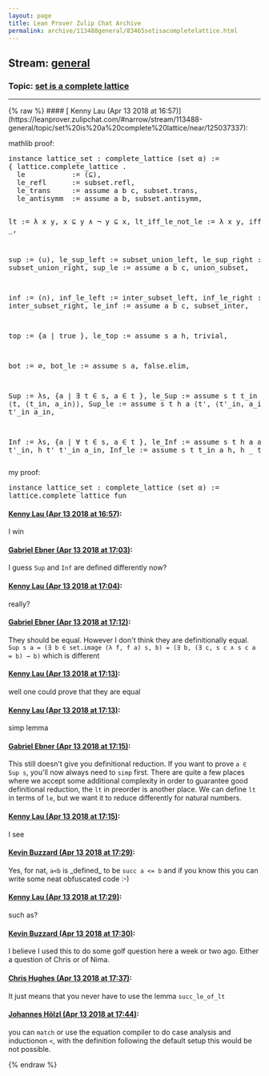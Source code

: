```yaml
---
layout: page
title: Lean Prover Zulip Chat Archive 
permalink: archive/113488general/83465setisacompletelattice.html
---
```


## Stream: [general](https://leanprover-community.github.io/archive/113488general/index.html)
### Topic: [set is a complete lattice](https://leanprover-community.github.io/archive/113488general/83465setisacompletelattice.html)

---

<base href="https://leanprover.zulipchat.com">
{% raw %}
#### [ Kenny Lau (Apr 13 2018 at 16:57)](https://leanprover.zulipchat.com/#narrow/stream/113488-general/topic/set%20is%20a%20complete%20lattice/near/125037337):
<p>mathlib proof:</p>
<div class="codehilite"><pre><span></span>instance lattice_set : complete_lattice (set α) :=
{ lattice.complete_lattice .
  le           := (⊆),
  le_refl      := subset.refl,
  le_trans     := assume a b c, subset.trans,
  le_antisymm  := assume a b, subset.antisymm,

  lt           := λ x y, x ⊆ y ∧ ¬ y ⊆ x,
  lt_iff_le_not_le := λ x y, iff.refl _,

  sup          := (∪),
  le_sup_left  := subset_union_left,
  le_sup_right := subset_union_right,
  sup_le       := assume a b c, union_subset,

  inf          := (∩),
  inf_le_left  := inter_subset_left,
  inf_le_right := inter_subset_right,
  le_inf       := assume a b c, subset_inter,

  top          := {a | true },
  le_top       := assume s a h, trivial,

  bot          := ∅,
  bot_le       := assume s a, false.elim,

  Sup          := λs, {a | ∃ t ∈ s, a ∈ t },
  le_Sup       := assume s t t_in a a_in, ⟨t, ⟨t_in, a_in⟩⟩,
  Sup_le       := assume s t h a ⟨t&#39;, ⟨t&#39;_in, a_in⟩⟩, h t&#39; t&#39;_in a_in,

  Inf          := λs, {a | ∀ t ∈ s, a ∈ t },
  le_Inf       := assume s t h a a_in t&#39; t&#39;_in, h t&#39; t&#39;_in a_in,
  Inf_le       := assume s t t_in a h, h _ t_in }
</pre></div>


<p>my proof:</p>
<div class="codehilite"><pre><span></span>instance lattice_set : complete_lattice (set α) :=
lattice.complete_lattice_fun
</pre></div>

#### [ Kenny Lau (Apr 13 2018 at 16:57)](https://leanprover.zulipchat.com/#narrow/stream/113488-general/topic/set%20is%20a%20complete%20lattice/near/125037338):
<p>I win</p>

#### [ Gabriel Ebner (Apr 13 2018 at 17:03)](https://leanprover.zulipchat.com/#narrow/stream/113488-general/topic/set%20is%20a%20complete%20lattice/near/125037562):
<p>I guess <code>Sup</code> and <code>Inf</code> are defined differently now?</p>

#### [ Kenny Lau (Apr 13 2018 at 17:04)](https://leanprover.zulipchat.com/#narrow/stream/113488-general/topic/set%20is%20a%20complete%20lattice/near/125037602):
<p>really?</p>

#### [ Gabriel Ebner (Apr 13 2018 at 17:12)](https://leanprover.zulipchat.com/#narrow/stream/113488-general/topic/set%20is%20a%20complete%20lattice/near/125037907):
<p>They should be equal.   However I don't think they are definitionally equal.  <code>Sup s a = (∃ b ∈ set.image (λ f, f a) s, b) = (∃ b, (∃ c, s c ∧ s c a = b) → b)</code> which is different</p>

#### [ Kenny Lau (Apr 13 2018 at 17:13)](https://leanprover.zulipchat.com/#narrow/stream/113488-general/topic/set%20is%20a%20complete%20lattice/near/125037929):
<p>well one could prove that they are equal</p>

#### [ Kenny Lau (Apr 13 2018 at 17:13)](https://leanprover.zulipchat.com/#narrow/stream/113488-general/topic/set%20is%20a%20complete%20lattice/near/125037930):
<p>simp lemma</p>

#### [ Gabriel Ebner (Apr 13 2018 at 17:15)](https://leanprover.zulipchat.com/#narrow/stream/113488-general/topic/set%20is%20a%20complete%20lattice/near/125037988):
<p>This still doesn't give you definitional reduction.  If you want to prove <code>a ∈ Sup s</code>, you'll now always need to <code>simp</code> first.  There are quite a few places where we accept some additional complexity in order to guarantee good definitional reduction, the <code>lt</code> in preorder is another place.  We can define <code>lt</code> in terms of <code>le</code>, but we want it to reduce differently for natural numbers.</p>

#### [ Kenny Lau (Apr 13 2018 at 17:15)](https://leanprover.zulipchat.com/#narrow/stream/113488-general/topic/set%20is%20a%20complete%20lattice/near/125037998):
<p>I see</p>

#### [ Kevin Buzzard (Apr 13 2018 at 17:29)](https://leanprover.zulipchat.com/#narrow/stream/113488-general/topic/set%20is%20a%20complete%20lattice/near/125038503):
<p>Yes, for nat, <code>a&lt;b</code> is _defined_ to be <code>succ a &lt;= b</code> and if you know this you can write some neat obfuscated code :-)</p>

#### [ Kenny Lau (Apr 13 2018 at 17:29)](https://leanprover.zulipchat.com/#narrow/stream/113488-general/topic/set%20is%20a%20complete%20lattice/near/125038512):
<p>such as?</p>

#### [ Kevin Buzzard (Apr 13 2018 at 17:30)](https://leanprover.zulipchat.com/#narrow/stream/113488-general/topic/set%20is%20a%20complete%20lattice/near/125038557):
<p>I believe I used this to do some golf question here a week or two ago. Either a question of Chris or of Nima.</p>

#### [ Chris Hughes (Apr 13 2018 at 17:37)](https://leanprover.zulipchat.com/#narrow/stream/113488-general/topic/set%20is%20a%20complete%20lattice/near/125038813):
<p>It just means that you never have to use the lemma <code>succ_le_of_lt</code></p>

#### [ Johannes Hölzl (Apr 13 2018 at 17:44)](https://leanprover.zulipchat.com/#narrow/stream/113488-general/topic/set%20is%20a%20complete%20lattice/near/125039063):
<p>you can <code>match</code> or use the equation compiler to do case analysis and inductionon <code>&lt;</code>, with the definition following the default setup this would be not possible.</p>


{% endraw %}
